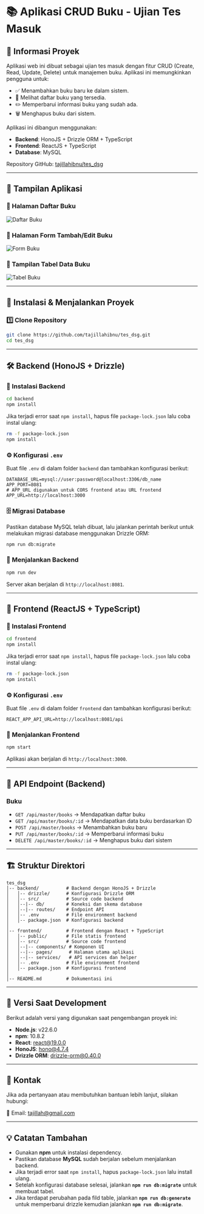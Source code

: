 # 📚 Aplikasi CRUD Buku - Ujian Tes Masuk

## 📌 Informasi Proyek

Aplikasi web ini dibuat sebagai ujian tes masuk dengan fitur CRUD (Create, Read, Update, Delete) untuk manajemen buku. Aplikasi ini memungkinkan pengguna untuk:
- ✅ Menambahkan buku baru ke dalam sistem.
- 📖 Melihat daftar buku yang tersedia.
- ✏️ Memperbarui informasi buku yang sudah ada.
- 🗑 Menghapus buku dari sistem.

Aplikasi ini dibangun menggunakan:
- **Backend**: HonoJS + Drizzle ORM + TypeScript
- **Frontend**: ReactJS + TypeScript
- **Database**: MySQL

Repository GitHub: [tajillahibnu/tes_dsg](https://github.com/tajillahibnu/tes_dsg)

---

## 📸 Tampilan Aplikasi

### 📌 Halaman Daftar Buku
![Daftar Buku](image/image-1.png)

### 📌 Halaman Form Tambah/Edit Buku
![Form Buku](image/image-2.png)

### 📌 Tampilan Tabel Data Buku
![Tabel Buku](image/image-3.png)

---

## 🚀 Instalasi & Menjalankan Proyek

### 1️⃣ Clone Repository
```sh
git clone https://github.com/tajillahibnu/tes_dsg.git
cd tes_dsg
```

---

## 🛠 Backend (HonoJS + Drizzle)
### 📌 Instalasi Backend
```sh
cd backend
npm install
```

Jika terjadi error saat `npm install`, hapus file `package-lock.json` lalu coba instal ulang:
```sh
rm -f package-lock.json
npm install
```

### ⚙️ Konfigurasi `.env`
Buat file `.env` di dalam folder `backend` dan tambahkan konfigurasi berikut:
```env
DATABASE_URL=mysql://user:password@localhost:3306/db_name
APP_PORT=8081
# APP_URL digunakan untuk CORS frontend atau URL frontend
APP_URL=http://localhost:3000
```

### 🗄️ Migrasi Database
Pastikan database MySQL telah dibuat, lalu jalankan perintah berikut untuk melakukan migrasi database menggunakan Drizzle ORM:
```sh
npm run db:migrate
```

### 🚀 Menjalankan Backend
```sh
npm run dev
```
Server akan berjalan di `http://localhost:8081`.

---

## 🎨 Frontend (ReactJS + TypeScript)
### 📌 Instalasi Frontend
```sh
cd frontend
npm install
```

Jika terjadi error saat `npm install`, hapus file `package-lock.json` lalu coba instal ulang:
```sh
rm -f package-lock.json
npm install
```

### ⚙️ Konfigurasi `.env`
Buat file `.env` di dalam folder `frontend` dan tambahkan konfigurasi berikut:
```env
REACT_APP_API_URL=http://localhost:8081/api
```

### 🚀 Menjalankan Frontend
```sh
npm start
```
Aplikasi akan berjalan di `http://localhost:3000`.

---

## 📡 API Endpoint (Backend)

### **Buku**
- `GET /api/master/books` → Mendapatkan daftar buku
- `GET /api/master/books/:id` → Mendapatkan data buku berdasarkan ID
- `POST /api/master/books` → Menambahkan buku baru
- `PUT /api/master/books/:id` → Memperbarui informasi buku
- `DELETE /api/master/books/:id` → Menghapus buku dari sistem

---

## 🏗 Struktur Direktori
```
tes_dsg
│-- backend/          # Backend dengan HonoJS + Drizzle
│   │-- drizzle/      # Konfigurasi Drizzle ORM
│   │-- src/          # Source code backend
│   │--|-- db/        # Koneksi dan skema database
│   │--|-- routes/    # Endpoint API
│   │-- .env          # File environment backend
│   │-- package.json  # Konfigurasi backend
│
│-- frontend/         # Frontend dengan React + TypeScript
│   │-- public/       # File statis frontend
│   │-- src/          # Source code frontend
│   │--|-- components/ # Komponen UI
│   │--|-- pages/      # Halaman utama aplikasi
│   │--|-- services/   # API services dan helper
│   │-- .env          # File environment frontend
│   │-- package.json  # Konfigurasi frontend
│
│-- README.md         # Dokumentasi ini
```

---

## 📌 Versi Saat Development
Berikut adalah versi yang digunakan saat pengembangan proyek ini:

- **Node.js**: v22.6.0
- **npm**: 10.8.2
- **React**: react@19.0.0
- **HonoJS**: hono@4.7.4
- **Drizzle ORM**: drizzle-orm@0.40.0

---

## 📧 Kontak
Jika ada pertanyaan atau membutuhkan bantuan lebih lanjut, silakan hubungi:

📩 Email: [tajillah@gmail.com](mailto:tajillah@gmail.com)

---

## 💡 Catatan Tambahan
- Gunakan **npm** untuk instalasi dependency.
- Pastikan database **MySQL** sudah berjalan sebelum menjalankan backend.
- Jika terjadi error saat `npm install`, hapus `package-lock.json` lalu install ulang.
- Setelah konfigurasi database selesai, jalankan **`npm run db:migrate`** untuk membuat tabel.
- Jika terdapat perubahan pada fild table, jalankan **`npm run db:generate`** untuk memperbarui drizzle kemudian jalankan **`npm run db:migrate`**.